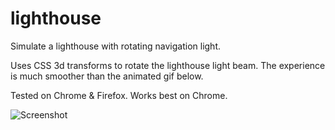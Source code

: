 # lighthouse
Simulate a lighthouse with rotating navigation light.  
  
Uses CSS 3d transforms to rotate the lighthouse light beam.  The experience 
is much smoother than the animated gif below.  
  
Tested on Chrome & Firefox. Works best on Chrome.
  
![Screenshot](https://github.com/wayneparrott/lighthouse/blob/master/screenshot-animated.gif)



